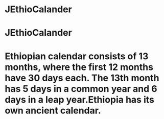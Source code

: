 # JEthioCalander

# JEthioCalander 

# Ethiopian calendar consists of 13 months, where the first 12 months have 30 days each. The 13th month has 5 days in a common year and 6 days in a leap year.Ethiopia has its own ancient calendar.
